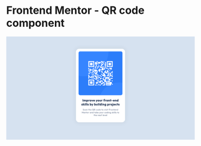 # Frontend Mentor - QR code component

![Design solution for the QR code component coding challenge](./design/desktop-solution.png)
